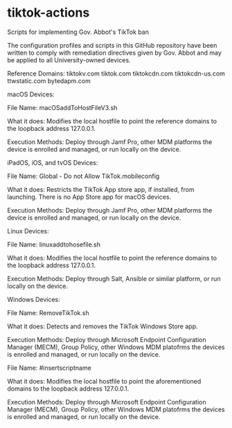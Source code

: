 # tiktok-actions
Scripts for implementing Gov. Abbot's TikTok ban

The configuration profiles and scripts in this GitHub repository have been written to comply with remediation directives given by Gov. Abbot and may be applied to all University-owned devices. 

Reference Domains:
tiktokv.com
tiktok.com
tiktokcdn.com
tiktokcdn-us.com
ttwstatic.com
bytedapm.com

macOS Devices:

File Name: macOSaddToHostFileV3.sh

What it does: Modifies the local hostfile to point the reference domains to the loopback address 127.0.0.1.

Execution Methods: Deploy through Jamf Pro, other MDM platforms the device is enrolled and managed, or run locally on the device.



iPadOS, iOS, and tvOS Devices:

File Name: Global - Do not Allow TikTok.mobileconfig

What it does: Restricts the TikTok App store app, if installed, from launching. There is no App Store app for macOS devices.

Execution Methods: Deploy through Jamf Pro, other MDM platforms the device is enrolled and managed, or run locally on the device.



Linux Devices:

File Name: linuxaddtohosefile.sh

What it does: Modifies the local hostfile to point the reference domains to the loopback address 127.0.0.1.

Execution Methods: Deploy through Salt, Ansible or similar platform, or run locally on the device.



Windows Devices:

File Name: RemoveTikTok.sh

What it does: Detects and removes the TikTok Windows Store app. 

Execution Methods: Deploy through Microsoft Endpoint Configuration Manager (MECM), Group Policy, other Windows MDM platofrms the devices is enrolled and managed, or run locally on the device.


File Name: #insertscriptname

What it does: Modifies the local hostfile to point the aforementioned domains to the loopback address 127.0.0.1.

Execution Methods: Deploy through Microsoft Endpoint Configuration Manager (MECM), Group Policy, other Windows MDM platofrms the devices is enrolled and managed, or run locally on the device.
